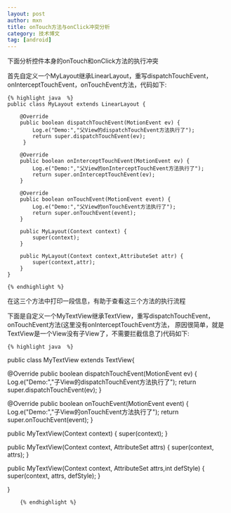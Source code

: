 ```yaml
---
layout: post
author: mxn
title: onTouch方法与onClick冲突分析
category: 技术博文
tag: [android]
---
```


下面分析控件本身的onTouch和onClick方法的执行冲突

首先自定义一个MyLayout继承LinearLayout，重写dispatchTouchEvent，onInterceptTouchEvent，onTouchEvent方法，代码如下:

    {% highlight java  %}
    public class MyLayout extends LinearLayout {

        @Override
        public boolean dispatchTouchEvent(MotionEvent ev) {
            Log.e("Demo:","父View的dispatchTouchEvent方法执行了");
            return super.dispatchTouchEvent(ev);
         }

        @Override
        public boolean onInterceptTouchEvent(MotionEvent ev) {
            Log.e("Demo:","父View的onInterceptTouchEvent方法执行了");
            return super.onInterceptTouchEvent(ev);
        }

        @Override
        public boolean onTouchEvent(MotionEvent event) {
            Log.e("Demo:","父View的onTouchEvent方法执行了");
            return super.onTouchEvent(event);
        }

        public MyLayout(Context context) {
            super(context);
        }

        public MyLayout(Context context,AttributeSet attr) {
            super(context,attr);
        }
    }

    {% endhighlight %}

在这三个方法中打印一段信息，有助于查看这三个方法的执行流程

下面是自定义一个MyTextView继承TextView，重写dispatchTouchEvent，onTouchEvent方法(这里没有onInterceptTouchEvent方法，
原因很简单，就是TextView是一个View没有子View了，不需要拦截信息了)代码如下:

    {% highlight java  %}
public class MyTextView extends TextView{

@Override
public boolean dispatchTouchEvent(MotionEvent ev) {
Log.e("Demo:","子View的dispatchTouchEvent方法执行了");
return super.dispatchTouchEvent(ev);
}

@Override
public boolean onTouchEvent(MotionEvent event) {
Log.e("Demo:","子View的onTouchEvent方法执行了");
return super.onTouchEvent(event);
}

public MyTextView(Context context) {
super(context);
}

public MyTextView(Context context, AttributeSet attrs) {
super(context, attrs);
}

public MyTextView(Context context, AttributeSet attrs,int defStyle) {
super(context, attrs, defStyle);
}

}

        {% endhighlight %}
